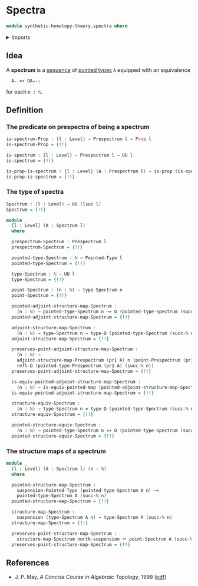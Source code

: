 # Spectra

```agda
module synthetic-homotopy-theory.spectra where
```

<details><summary>Imports</summary>

```agda
open import elementary-number-theory.natural-numbers

open import foundation.dependent-pair-types
open import foundation.equivalences
open import foundation.function-types
open import foundation.identity-types
open import foundation.propositions
open import foundation.universe-levels

open import structured-types.pointed-equivalences
open import structured-types.pointed-maps
open import structured-types.pointed-types

open import synthetic-homotopy-theory.loop-spaces
open import synthetic-homotopy-theory.prespectra
open import synthetic-homotopy-theory.suspensions-of-pointed-types
open import synthetic-homotopy-theory.suspensions-of-types
```

</details>

## Idea

A **spectrum** is a [sequence](foundation.sequences.md) of
[pointed types](structured-types.pointed-types.md) `A` equipped with an
equivalence

```text
  Aₙ ≃∗ ΩAₙ₊₁
```

for each `n : ℕ`.

## Definition

### The predicate on prespectra of being a spectrum

```agda
is-spectrum-Prop : {l : Level} → Prespectrum l → Prop l
is-spectrum-Prop = {!!}

is-spectrum : {l : Level} → Prespectrum l → UU l
is-spectrum = {!!}

is-prop-is-spectrum : {l : Level} (A : Prespectrum l) → is-prop (is-spectrum A)
is-prop-is-spectrum = {!!}
```

### The type of spectra

```agda
Spectrum : (l : Level) → UU (lsuc l)
Spectrum = {!!}

module _
  {l : Level} (A : Spectrum l)
  where

  prespectrum-Spectrum : Prespectrum l
  prespectrum-Spectrum = {!!}

  pointed-type-Spectrum : ℕ → Pointed-Type l
  pointed-type-Spectrum = {!!}

  type-Spectrum : ℕ → UU l
  type-Spectrum = {!!}

  point-Spectrum : (n : ℕ) → type-Spectrum n
  point-Spectrum = {!!}

  pointed-adjoint-structure-map-Spectrum :
    (n : ℕ) → pointed-type-Spectrum n →∗ Ω (pointed-type-Spectrum (succ-ℕ n))
  pointed-adjoint-structure-map-Spectrum = {!!}

  adjoint-structure-map-Spectrum :
    (n : ℕ) → type-Spectrum n → type-Ω (pointed-type-Spectrum (succ-ℕ n))
  adjoint-structure-map-Spectrum = {!!}

  preserves-point-adjoint-structure-map-Spectrum :
    (n : ℕ) →
    adjoint-structure-map-Prespectrum (pr1 A) n (point-Prespectrum (pr1 A) n) ＝
    refl-Ω (pointed-type-Prespectrum (pr1 A) (succ-ℕ n))
  preserves-point-adjoint-structure-map-Spectrum = {!!}

  is-equiv-pointed-adjoint-structure-map-Spectrum :
    (n : ℕ) → is-equiv-pointed-map (pointed-adjoint-structure-map-Spectrum n)
  is-equiv-pointed-adjoint-structure-map-Spectrum = {!!}

  structure-equiv-Spectrum :
    (n : ℕ) → type-Spectrum n ≃ type-Ω (pointed-type-Spectrum (succ-ℕ n))
  structure-equiv-Spectrum = {!!}

  pointed-structure-equiv-Spectrum :
    (n : ℕ) → pointed-type-Spectrum n ≃∗ Ω (pointed-type-Spectrum (succ-ℕ n))
  pointed-structure-equiv-Spectrum = {!!}
```

### The structure maps of a spectrum

```agda
module _
  {l : Level} (A : Spectrum l) (n : ℕ)
  where

  pointed-structure-map-Spectrum :
    suspension-Pointed-Type (pointed-type-Spectrum A n) →∗
    pointed-type-Spectrum A (succ-ℕ n)
  pointed-structure-map-Spectrum = {!!}

  structure-map-Spectrum :
    suspension (type-Spectrum A n) → type-Spectrum A (succ-ℕ n)
  structure-map-Spectrum = {!!}

  preserves-point-structure-map-Spectrum :
    structure-map-Spectrum north-suspension ＝ point-Spectrum A (succ-ℕ n)
  preserves-point-structure-map-Spectrum = {!!}
```

## References

- J. P. May, _A Concise Course in Algebraic Topology_, 1999
  ([pdf](https://www.math.uchicago.edu/~may/CONCISE/ConciseRevised.pdf))
